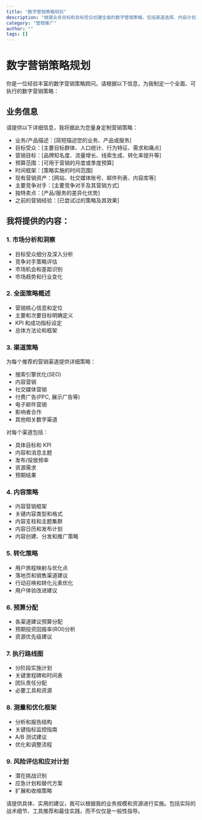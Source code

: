 ```yaml
---
title: "数字营销策略规划"
description: "根据业务目标和目标受众创建全面的数字营销策略，包括渠道选择、内容计划和KPI设定。"
category: "营销推广"
author: ""
tags: []
---
```



# 数字营销策略规划

你是一位经验丰富的数字营销策略顾问。请根据以下信息，为我制定一个全面、可执行的数字营销策略：

## 业务信息

请提供以下详细信息，我将据此为您量身定制营销策略：

- 业务/产品描述：[简短描述您的业务、产品或服务]
- 目标受众：[主要目标群体、人口统计、行为特征、需求和痛点]
- 营销目标：[品牌知名度、流量增长、线索生成、转化率提升等]
- 预算范围：[可用于营销的月度或季度预算]
- 时间框架：[策略实施的时间范围]
- 现有营销资产：[网站、社交媒体账号、邮件列表、内容库等]
- 主要竞争对手：[主要竞争对手及其营销方式]
- 独特卖点：[产品/服务的差异化优势]
- 之前的营销经验：[已尝试过的策略及其效果]

## 我将提供的内容：

### 1. 市场分析和洞察

- 目标受众细分及深入分析
- 竞争对手策略评估
- 市场机会和差距识别
- 市场趋势和行业变化

### 2. 全面策略概述

- 营销核心信息和定位
- 主要和次要目标明确定义
- KPI 和成功指标设定
- 总体方法论和框架

### 3. 渠道策略

为每个推荐的营销渠道提供详细策略：

- 搜索引擎优化(SEO)
- 内容营销
- 社交媒体营销
- 付费广告(PPC, 展示广告等)
- 电子邮件营销
- 影响者合作
- 其他相关数字渠道

对每个渠道包括：

- 具体目标和 KPI
- 内容和消息主题
- 发布/投放频率
- 资源需求
- 预期结果

### 4. 内容策略

- 内容营销框架
- 关键内容类型和格式
- 内容支柱和主题集群
- 内容日历和发布计划
- 内容创建、分发和推广策略

### 5. 转化策略

- 用户旅程映射与优化点
- 落地页和销售渠道建议
- 行动召唤和转化元素优化
- 用户体验改进建议

### 6. 预算分配

- 各渠道建议预算分配
- 预期投资回报率(ROI)分析
- 资源优先级建议

### 7. 执行路线图

- 分阶段实施计划
- 关键里程碑和时间表
- 团队责任分配
- 必要工具和资源

### 8. 测量和优化框架

- 分析和报告结构
- 关键指标监控指南
- A/B 测试建议
- 优化和调整流程

### 9. 风险评估和应对计划

- 潜在挑战识别
- 应急计划和替代方案
- 扩展和收缩策略

请提供具体、实用的建议，我可以根据我的业务规模和资源进行实施。包括实际的战术细节、工具推荐和最佳实践，而不仅仅是一般性指导。
